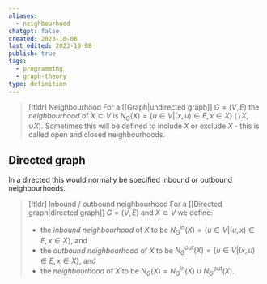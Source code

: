 ```yaml
---
aliases:
  - neighbourhood
chatgpt: false
created: 2023-10-08
last_edited: 2023-10-08
publish: true
tags:
  - programming
  - graph-theory
type: definition
---
```

>[!tldr] Neighbourhood
>For a [[Graph|undirected graph]] $G = (V,E)$ the *neighbourhood* of $X \subset V$ is $N_G(X) = \{u \in V \vert (x,u) \in E, x \in X\}$ ($\backslash X$, $\cup X$). Sometimes this will be defined to include $X$ or exclude $X$ - this is called open and closed neighbourhoods.

## Directed graph

In a directed this would normally be specified inbound or outbound neighbourhoods.

>[!tldr] Inbound / outbound neighbourhood
>For a [[Directed graph|directed graph]] $G = (V,E)$ and $X \subset V$ we define:
>- the *inbound neighbourhood* of $X$ to be $N^{in}_G(X) = \{u \in V \vert (u,x) \in E, x \in X\}$, and
>- the *outbound neighbourhood* of $X$ to be $N^{out}_G(X) = \{u \in V \vert (x,u) \in E, x \in X\}$, and
>- the *neighbourhood* of $X$ to be $N_G(X) = N^{in}_G(X) \cup N^{out}_G(X)$.

